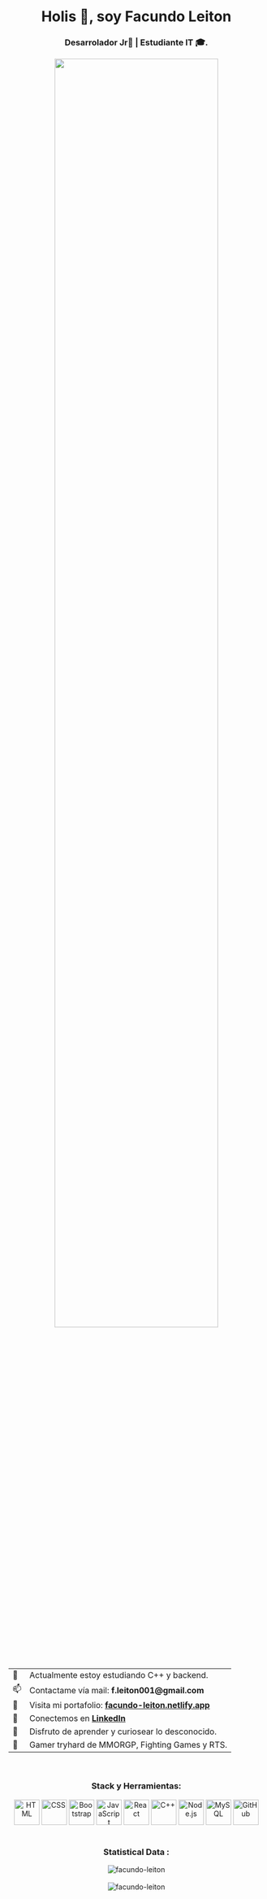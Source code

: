 
<h1 align="center">Holis 👋, soy Facundo Leiton</h1>
<h3 align="center">Desarrolador Jr🌟 | Estudiante IT 🎓.</h3>


<p align="center">
<img width="80%" src="https://i.giphy.com/media/v1.Y2lkPTc5MGI3NjExcnc0aWFuNmJmYXp0NjJzaXQ3a3Z3emlnM3AxdzRuOWo1ZTVzc2dvYSZlcD12MV9pbnRlcm5hbF9naWZfYnlfaWQmY3Q9Zw/etUkfy7BaMYwsGglSG/giphy.gif">
</p>


<br>
<center>
  <table align="center">
    <tr>
      <td>🌱</td>
      <td>Actualmente estoy estudiando C++ y backend.</td>
    </tr>
    <tr>
      <td>📫</td>
      <td>Contactame vía mail: <strong>f.leiton001@gmail.com</strong></td>
    </tr>
    <tr>
      <td>💼</td>
      <td>Visita mi portafolio: <a href="https://facundo-leiton.netlify.app/" target="_blank"><strong>facundo-leiton.netlify.app</strong></a></td>
    </tr>
    <tr>
      <td>🔗</td>
      <td>Conectemos en <a href="https://www.linkedin.com/in/facundo-leit%C3%B3n/" target="_blank"><strong>LinkedIn</strong></a></td>
    </tr>
    <tr>
      <td>👀</td>
      <td>Disfruto de aprender y curiosear lo desconocido.</td>
    </tr>
    <tr>
      <td>👾</td>
      <td>Gamer tryhard de MMORGP, Fighting Games y RTS.</td>
    </tr>
  </table>
</center>



<br>



<h3 align="center">Stack y Herramientas:</h3>

<div align="center">
	<img width="50" src="https://user-images.githubusercontent.com/25181517/192158954-f88b5814-d510-4564-b285-dff7d6400dad.png" alt="HTML" title="HTML"/>
	<img width="50" src="https://user-images.githubusercontent.com/25181517/183898674-75a4a1b1-f960-4ea9-abcb-637170a00a75.png" alt="CSS" title="CSS"/>
	<img width="50" src="https://user-images.githubusercontent.com/25181517/183898054-b3d693d4-dafb-4808-a509-bab54cf5de34.png" alt="Bootstrap" title="Bootstrap"/>
	<img width="50" src="https://user-images.githubusercontent.com/25181517/117447155-6a868a00-af3d-11eb-9cfe-245df15c9f3f.png" alt="JavaScript" title="JavaScript"/>
	<img width="50" src="https://user-images.githubusercontent.com/25181517/183897015-94a058a6-b86e-4e42-a37f-bf92061753e5.png" alt="React" title="React"/>
	<img width="50" src="https://user-images.githubusercontent.com/25181517/192106073-90fffafe-3562-4ff9-a37e-c77a2da0ff58.png" alt="C++" title="C++"/>
	<img width="50" src="https://user-images.githubusercontent.com/25181517/183568594-85e280a7-0d7e-4d1a-9028-c8c2209e073c.png" alt="Node.js" title="Node.js"/>
	<img width="50" src="https://user-images.githubusercontent.com/25181517/183896128-ec99105a-ec1a-4d85-b08b-1aa1620b2046.png" alt="MySQL" title="MySQL"/>
	<img width="50" src="https://raw.githubusercontent.com/jmnote/z-icons/master/svg/github.svg" alt="GitHub" title="GitHub"/>
</div>


<br>

<h3 align="center">Statistical Data :</h3>
<div align="center">
<img align="center" 
    src="https://github-readme-stats.vercel.app/api/top-langs?username=Lvx4ry&show_icons=true&locale=en&bg_color=0d1117&text_color=ffffff&layout=compact"
    alt="facundo-leiton" 
    bg_color=#808080/>
</div>
<br>
<div align="center">
<img align="center" src="https://github-readme-streak-stats.herokuapp.com/?user=Lvx4ry&theme=dark&background=0d1117&date_format=M%20j%5B%2C%20Y%5D" alt="facundo-leiton" />
</div>

      

